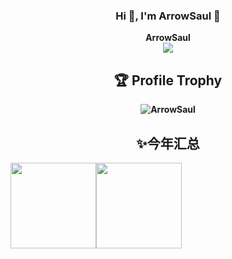 <h3 align="center">Hi 👋, I'm ArrowSaul 🚀</h3>

<div align="center">
<b>ArrowSaul<br>
</div>
<div align="center">
  <div>
    <a href="https://blog.sunguoqi.com/">
      <img src="https://readme-typing-svg.demolab.com?font=Fira+Code&pause=1000&width=435&lines=Shy&ensp;yet&ensp;fearless,&ensp;senior&ensp;yet&ensp;persisten"&center=true&size=27" />
    </a>
  </div>
</div>
<div align="center">

## 🏆 Profile Trophy

<p align="center">
    <img src="https://github-profile-trophy.vercel.app/?username=ArrowSaul&title=Stars,Followers,MultiLanguage,Commits,Issues&margin-w=15&margin-h=15" alt="ArrowSaul" />
</p>

## ✨今年汇总

</div>

 <img align="" height="137px" src="https://github-readme-stats.vercel.app/api?username=ArrowSaul&hide_title=true&hide_border=true&show_icons=true&include_all_commits=true&line_height=21&bg_color=0,EC6C6C,FFD479,FFFC79,73FA79&theme=graywhite&locale=cn" /><img align="" height="137px" src="https://github-readme-stats.vercel.app/api/top-langs/?username=ArrowSaul&hide_title=true&hide_border=true&layout=compact&bg_color=0,73FA79,73FDFF,D783FF&theme=graywhite&locale=cn" />
